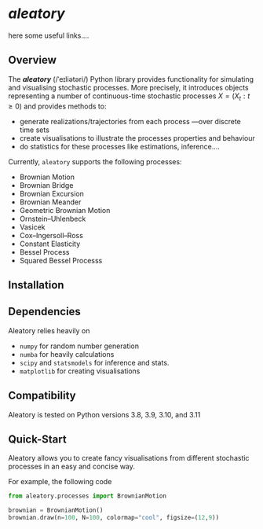 # *aleatory*

here some useful links.... 


## Overview

The **_aleatory_** (/ˈeɪliətəri/) Python library provides functionality for simulating and visualising
stochastic processes. More precisely, it introduces objects representing a number of continuous-time
stochastic processes $X = (X_t : t\geq 0)$ and provides methods to:

- generate realizations/trajectories from each process —over discrete time sets
- create visualisations to illustrate the processes properties and behaviour
- do statistics for these processes like estimations, inference.... 




Currently, `aleatory` supports the following processes:

- Brownian Motion
- Brownian Bridge
- Brownian Excursion
- Brownian Meander
- Geometric Brownian Motion
- Ornstein–Uhlenbeck
- Vasicek
- Cox–Ingersoll–Ross
- Constant Elasticity
- Bessel Process
- Squared Bessel Processs

## Installation

## Dependencies

Aleatory relies heavily on

- ``numpy``  for random number generation
- ``numba``  for heavily calculations
- ``scipy`` and ``statsmodels`` for inference and stats.
- ``matplotlib`` for creating visualisations

## Compatibility

Aleatory is tested on Python versions 3.8, 3.9, 3.10, and 3.11

## Quick-Start

Aleatory allows you to create fancy visualisations from different stochastic processes in an easy and concise way.

For example, the following code

```python
from aleatory.processes import BrownianMotion

brownian = BrownianMotion()
brownian.draw(n=100, N=100, colormap="cool", figsize=(12,9))

```

